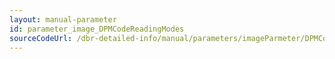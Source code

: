 ```yaml
---
layout: manual-parameter
id: parameter_image_DPMCodeReadingModes
sourceCodeUrl: /dbr-detailed-info/manual/parameters/imageParmeter/DPMCodeReadingModes.md
---
```

